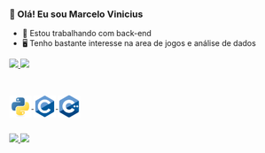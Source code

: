 <h3>🧑 Olá! Eu sou Marcelo Vinicius</h3>


- 🔭 Estou trabalhando com back-end
- 🖥️ Tenho bastante interesse na area de jogos e análise de dados

<div>
	<a href ="https://github.com/marcelolcrespo">
  <img height="150em" src="https://github-readme-stats.vercel.app/api?username=marcelolcrespo&show_icons=true&theme=merko&include_all_commits=true&coun_private=false"/>
	<img height="150em" src ="https://github-readme-stats.vercel.app/api/top-langs/?username=marcelolcrespo&layout=compact&langs_count=16&theme=merko"/>
</div>

##

<div>
<div style="display: inline_block"><br>
	<img align="center" alt="Mv-Python" heigh="30" width="40" src="https://raw.githubusercontent.com/devicons/devicon/master/icons/python/python-original.svg">
  <img align="center" alt="Mv-C" heigh="30" width="40" src="https://raw.githubusercontent.com/devicons/devicon/master/icons/c/c-original.svg">
  <img align="center" alt="Mv-Python" heigh="30" width="40" src="https://raw.githubusercontent.com/devicons/devicon/master/icons/cplusplus/cplusplus-original.svg">
</div>

##

<div>
  <a href="https://discord.gg/JrqUKErF" target="_blank"><img src="https://img.shields.io/badge/Discord-7289DA?style=for-the-badge&logo=discord&logoColor=white" target="_blank">
  <a href="https://www.linkedin.com/in/marcelo-vinicius-283611182/" target="_blank"><img src="https://img.shields.io/badge/LinkedIn-0077B5?style=for-the-badge&logo=linkedin&logoColor=white" target="_blank">
</div>
